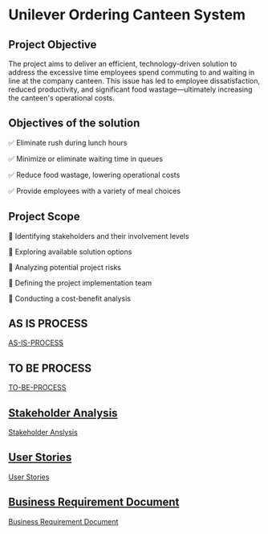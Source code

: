 # Unilever Ordering Canteen System

## Project Objective

The project aims to deliver an efficient, technology-driven solution to address the excessive time employees spend commuting to and waiting in line at the company canteen. This issue has led to employee dissatisfaction, reduced productivity, and significant food wastage—ultimately increasing the canteen's operational costs.

  ## Objectives of the solution

✅ Eliminate rush during lunch hours

✅ Minimize or eliminate waiting time in queues

✅ Reduce food wastage, lowering operational costs

✅ Provide employees with a variety of meal choices

## Project Scope

🔹 Identifying stakeholders and their involvement levels

🔹 Exploring available solution options

🔹 Analyzing potential project risks

🔹 Defining the project implementation team

🔹 Conducting a cost-benefit analysis

## AS IS PROCESS
<a href="https://github.com/adeeyinwoot/Business-Analysis-Project/blob/main/AS-IS%20PROCESS.docx">AS-IS-PROCESS</a>

## TO BE PROCESS
<a href="https://github.com/adeeyinwoot/Business-Analysis-Project/blob/main/TO-BE%20PROCESS.docx">TO-BE-PROCESS

## Stakeholder Analysis
<a href="https://github.com/adeeyinwoot/Business-Analysis-Project/blob/main/Stakeholder%20Analysis.docx"> Stakeholder Anslysis

## User Stories
<a href="https://github.com/adeeyinwoot/Business-Analysis-Project/blob/main/USER%20STORIES.docx"> User Stories

## Business Requirement Document
<a href="https://github.com/adeeyinwoot/Business-Analysis-Project/blob/main/Business%20Requirement%20Document.docx">Business Requirement Document</a>
